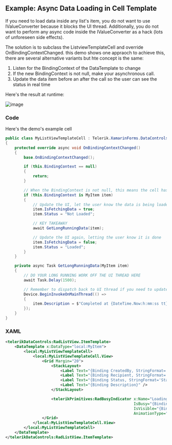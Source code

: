 ## Example: Async Data Loading in Cell Template

If you need to load data inside any list's item, you do not want to use IValueConverter because it blocks the UI thread. Additionally, you do not want to perform any async code inside the IValueConverter as a hack (lots of unforeseen side effects).

The solution is to subclass the ListviewTemplateCell and override OnBindingContextChanged. 
this demo shows one appraoch to achieve this, there are several alternative variants but hte concept is the same:

1. Listen for the BindingContext of the DataTemplate to change
2. If the new BindingContext is not null, make your asynchronous call.
3. Update the data item before an after the call so the user can see the status in real time

Here's the result at runtime:

![image](https://user-images.githubusercontent.com/3520532/96622330-ceb26b00-12d7-11eb-82c7-014470318c05.png)

### Code

Here's the demo's example cell

```csharp
public class MyListViewTemplateCell : Telerik.XamarinForms.DataControls.ListView.ListViewTemplateCell
{
    protected override async void OnBindingContextChanged()
    {
        base.OnBindingContextChanged();

        if (this.BindingContext == null)
        {
            return;
        }

        // When the BindingContext is not null, this means the cell has been fully recycled. you have a new item to render/load
        if (this.BindingContext is MyItem item)
        {
            // Update the UI, let the user know the data is being loaded
            item.IsFetchingData = true;
            item.Status = "Not Loaded";

            // KEY TAKEAWAY
            await GetLongRunningData(item);

            // Update the UI again, letting the user know it is done
            item.IsFetchingData = false;
            item.Status = "Loaded";
        }
    }

    private async Task GetLongRunningData(MyItem item)
    {
        // DO YOUR LONG RUNNING WORK OFF THE UI THREAD HERE
        await Task.Delay(1500);

        // Remember to dispatch back to UI thread if you need to update data-bound values
        Device.BeginInvokeOnMainThread(() =>
        {
            item.Description = $"Completed at {DateTime.Now:h:mm:ss tt}.";
        });
    }
}
```
### XAML
```xml
<telerikDataControls:RadListView.ItemTemplate>
    <DataTemplate x:DataType="local:MyItem">
        <local:MyListViewTemplateCell>
            <local:MyListViewTemplateCell.View>
                <Grid Margin="20">
                    <StackLayout>
                        <Label Text="{Binding CreatedBy, StringFormat='Created by: {0}'}" />
                        <Label Text="{Binding Recipient, StringFormat='Recipient: {0}'}" />
                        <Label Text="{Binding Status, StringFormat='Status: {0}'}" TextColor="{Binding Status, Converter={StaticResource StatusToColorConv}}" />
                        <Label Text="{Binding Description}" />
                    </StackLayout>

                    <telerikPrimitives:RadBusyIndicator x:Name="LoadingIndicator"
                                                        IsBusy="{Binding IsFetchingData}"
                                                        IsVisible="{Binding IsFetchingData}"
                                                        AnimationType="Animation9"/>
                </Grid>
            </local:MyListViewTemplateCell.View>
        </local:MyListViewTemplateCell>
    </DataTemplate>
</telerikDataControls:RadListView.ItemTemplate>
```